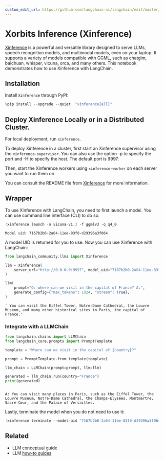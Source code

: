 ```yaml
---
custom_edit_url: https://github.com/langchain-ai/langchain/edit/master/docs/docs/integrations/llms/xinference.ipynb
---
```

# Xorbits Inference (Xinference)

[Xinference](https://github.com/xorbitsai/inference) is a powerful and versatile library designed to serve LLMs, 
speech recognition models, and multimodal models, even on your laptop. It supports a variety of models compatible with GGML, such as chatglm, baichuan, whisper, vicuna, orca, and many others. This notebook demonstrates how to use Xinference with LangChain.

## Installation

Install `Xinference` through PyPI:


```python
%pip install --upgrade --quiet  "xinference[all]"
```

## Deploy Xinference Locally or in a Distributed Cluster.

For local deployment, run `xinference`. 

To deploy Xinference in a cluster, first start an Xinference supervisor using the `xinference-supervisor`. You can also use the option -p to specify the port and -H to specify the host. The default port is 9997.

Then, start the Xinference workers using `xinference-worker` on each server you want to run them on. 

You can consult the README file from [Xinference](https://github.com/xorbitsai/inference) for more information.
## Wrapper

To use Xinference with LangChain, you need to first launch a model. You can use command line interface (CLI) to do so:


```python
!xinference launch -n vicuna-v1.3 -f ggmlv3 -q q4_0
```
```output
Model uid: 7167b2b0-2a04-11ee-83f0-d29396a3f064
```
A model UID is returned for you to use. Now you can use Xinference with LangChain:


```python
from langchain_community.llms import Xinference

llm = Xinference(
    server_url="http://0.0.0.0:9997", model_uid="7167b2b0-2a04-11ee-83f0-d29396a3f064"
)

llm(
    prompt="Q: where can we visit in the capital of France? A:",
    generate_config={"max_tokens": 1024, "stream": True},
)
```



```output
' You can visit the Eiffel Tower, Notre-Dame Cathedral, the Louvre Museum, and many other historical sites in Paris, the capital of France.'
```


### Integrate with a LLMChain


```python
from langchain.chains import LLMChain
from langchain_core.prompts import PromptTemplate

template = "Where can we visit in the capital of {country}?"

prompt = PromptTemplate.from_template(template)

llm_chain = LLMChain(prompt=prompt, llm=llm)

generated = llm_chain.run(country="France")
print(generated)
```
```output

A: You can visit many places in Paris, such as the Eiffel Tower, the Louvre Museum, Notre-Dame Cathedral, the Champs-Elysées, Montmartre, Sacré-Cœur, and the Palace of Versailles.
```
Lastly, terminate the model when you do not need to use it:


```python
!xinference terminate --model-uid "7167b2b0-2a04-11ee-83f0-d29396a3f064"
```


## Related

- LLM [conceptual guide](/docs/concepts/#llms)
- LLM [how-to guides](/docs/how_to/#llms)
